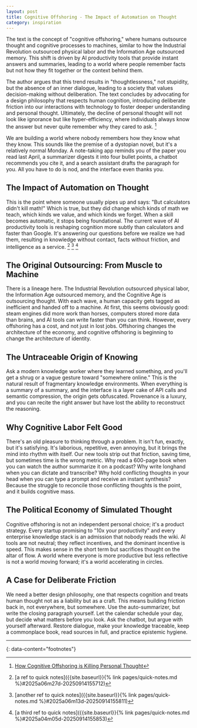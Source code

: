 ```yaml
---
layout: post
title: Cognitive Offshoring - The Impact of Automation on Thought
category: inspiration
---
```


The text is the concept of "cognitive offshoring," where humans outsource thought and cognitive processes to machines, similar to how the Industrial Revolution outsourced physical labor and the Information Age outsourced memory. This shift is driven by AI productivity tools that provide instant answers and summaries, leading to a world where people remember facts but not how they fit together or the context behind them.

The author argues that this trend results in "thoughtlessness," not stupidity, but the absence of an inner dialogue, leading to a society that values decision-making without deliberation. The text concludes by advocating for a design philosophy that respects human cognition, introducing deliberate friction into our interactions with technology to foster deeper understanding and personal thought. Ultimately, the decline of personal thought will not look like ignorance but like hyper-efficiency, where individuals always know the answer but never quite remember why they cared to ask. [^1]

We are building a world where nobody remembers how they know what they know. This sounds like the premise of a dystopian novel, but it's a relatively normal Monday. A note-taking app reminds you of the paper you read last April, a summarizer digests it into four bullet points, a chatbot recommends you cite it, and a search assistant drafts the paragraph for you. All you have to do is nod, and the interface even thanks you.

## The Impact of Automation on Thought

This is the point where someone usually pipes up and says: "But calculators didn't kill math!" Which is true, but they did change which kinds of math we teach, which kinds we value, and which kinds we forget. When a skill becomes automatic, it stops being foundational. The current wave of AI productivity tools is reshaping cognition more subtly than calculators and faster than Google. It's answering our questions before we realize we had them, resulting in knowledge without contact, facts without friction, and intelligence as a service. [^2] [^3] [^4]

## The Original Outsourcing: From Muscle to Machine

There is a lineage here. The Industrial Revolution outsourced physical labor, the Information Age outsourced memory, and the Cognitive Age is outsourcing thought. With each wave, a human capacity gets tagged as inefficient and handed off to a machine. At first, this seems obviously good: steam engines did more work than horses, computers stored more data than brains, and AI tools can write faster than you can think. However, every offshoring has a cost, and not just in lost jobs. Offshoring changes the architecture of the economy, and cognitive offshoring is beginning to change the architecture of identity.

## The Untraceable Origin of Knowing

Ask a modern knowledge worker where they learned something, and you'll get a shrug or a vague gesture toward "somewhere online." This is the natural result of fragmentary knowledge environments. When everything is a summary of a summary, and the interface is a layer cake of API calls and semantic compression, the origin gets obfuscated. Provenance is a luxury, and you can recite the right answer but have lost the ability to reconstruct the reasoning.

## Why Cognitive Labor Felt Good

There's an old pleasure to thinking through a problem. It isn't fun, exactly, but it's satisfying. It's laborious, repetitive, even annoying, but it brings the mind into rhythm with itself. Our new tools strip out that friction, saving time, but sometimes time is the wrong metric. Why read a 600-page book when you can watch the author summarize it on a podcast? Why write longhand when you can dictate and transcribe? Why hold conflicting thoughts in your head when you can type a prompt and receive an instant synthesis? Because the struggle to reconcile those conflicting thoughts is the point, and it builds cognitive mass.

## The Political Economy of Simulated Thought

Cognitive offshoring is not an independent personal choice; it's a product strategy. Every startup promising to "10x your productivity" and every enterprise knowledge stack is an admission that nobody reads the wiki. AI tools are not neutral; they reflect incentives, and the dominant incentive is speed. This makes sense in the short term but sacrifices thought on the altar of flow. A world where everyone is more productive but less reflective is not a world moving forward; it's a world accelerating in circles.

## A Case for Deliberate Friction

We need a better design philosophy, one that respects cognition and treats human thought not as a liability but as a craft. This means building friction back in, not everywhere, but somewhere. Use the auto-summarizer, but write the closing paragraph yourself. Let the calendar schedule your day, but decide what matters before you look. Ask the chatbot, but argue with yourself afterward. Restore dialogue, make your knowledge traceable, keep a commonplace book, read sources in full, and practice epistemic hygiene.

---
{: data-content="footnotes"}

[^1]: [How Cognitive Offshoring is Killing Personal Thought](https://medium.com/westenberg/how-cognitive-offshoring-is-killing-personal-thought-b84deeb67d60)
[^2]: [a ref to quick notes]({{site.baseurl}}{% link pages/quick-notes.md %}#2025a06m27d-20250914155712)
[^3]: [another ref to quick notes]({{site.baseurl}}{% link pages/quick-notes.md %}#2025a06m13d-20250914155811)
[^4]: [a third ref to quick notes]({{site.baseurl}}{% link pages/quick-notes.md %}#2025a04m05d-20250914155853)
